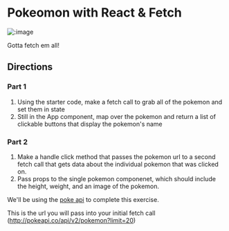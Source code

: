 # Pokeomon with React & Fetch
![:image](https://media.giphy.com/media/amrNGnZUeWhZC/giphy.gif)


Gotta fetch em all!

## Directions

### Part 1

1. Using the starter code, make a fetch call to grab all of the pokemon and set them in state
1. Still in the App component, map over the pokemon and return a list of clickable buttons that display the pokemon's name


### Part 2

1. Make a handle click method that passes the pokemon url to a second fetch call that gets data about the individual pokemon that was clicked on.
1. Pass props to the single pokemon componenet, which should include the height, weight, and an image of the pokemon.



We'll be using the [poke api](https://pokeapi.co/) to complete this exercise.

This is the url you will pass into your initial fetch call (http://pokeapi.co/api/v2/pokemon?limit=20)
